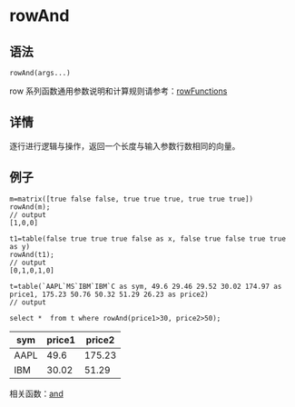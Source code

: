# rowAnd

## 语法

`rowAnd(args...)`

row 系列函数通用参数说明和计算规则请参考：[rowFunctions](../themes/rowFunctions.html)

## 详情

逐行进行逻辑与操作，返回一个长度与输入参数行数相同的向量。

## 例子

```
m=matrix([true false false, true true true, true true true])
rowAnd(m);
// output
[1,0,0]

t1=table(false true true true false as x, false true false true true as y)
rowAnd(t1);
// output
[0,1,0,1,0]

t=table(`AAPL`MS`IBM`IBM`C as sym, 49.6 29.46 29.52 30.02 174.97 as price1, 175.23 50.76 50.32 51.29 26.23 as price2)
// output

select *  from t where rowAnd(price1>30, price2>50);
```

| sym | price1 | price2 |
| --- | --- | --- |
| AAPL | 49.6 | 175.23 |
| IBM | 30.02 | 51.29 |

相关函数：[and](../a/and.html)

